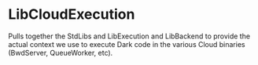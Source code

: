 # LibCloudExecution

Pulls together the StdLibs and LibExecution and LibBackend to provide the actual
context we use to execute Dark code in the various Cloud binaries (BwdServer,
QueueWorker, etc).
